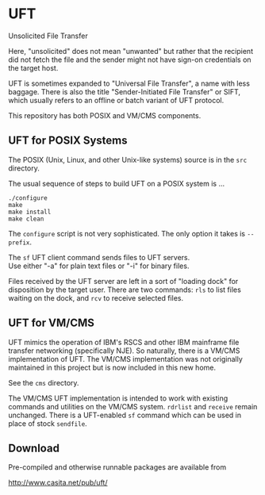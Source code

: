 # UFT

Unsolicited File Transfer

Here, "unsolicited" does not mean "unwanted"
but rather that the recipient did not fetch the file
and the sender might not have sign-on credentials on the target host.

UFT is sometimes expanded to "Universal File Transfer",
a name with less baggage. There is also the title "Sender-Initiated
File Transfer" or SIFT, which usually refers to an offline or batch
variant of UFT protocol.

This repository has both POSIX and VM/CMS components.

## UFT for POSIX Systems

The POSIX (Unix, Linux, and other Unix-like systems)
source is in the `src` directory.

The usual sequence of steps to build UFT on a POSIX system is ...

    ./configure
    make
    make install
    make clean

The `configure` script is not very sophisticated.
The only option it takes is `--prefix`.

The `sf` UFT client command sends files to UFT servers. <br/>
Use either "-a" for plain text files or "-i" for binary files.

Files received by the UFT server are left in a sort of "loading dock"
for disposition by the target user. There are two commands: `rls`
to list files waiting on the dock, and `rcv` to receive selected files.

## UFT for VM/CMS

UFT mimics the operation of IBM's RSCS and other IBM mainframe
file transfer networking (specifically NJE). So naturally, there is a
VM/CMS implementation of UFT. The VM/CMS implementation was not
originally maintained in this project but is now included in this new home.

See the `cms` directory.

The VM/CMS UFT implementation is intended to work with existing
commands and utilities on the VM/CMS system. `rdrlist` and `receive`
remain unchanged. There is a UFT-enabled `sf` command which can be used
in place of stock `sendfile`.

## Download

Pre-compiled and otherwise runnable packages are available from

http://www.casita.net/pub/uft/


